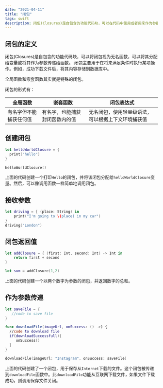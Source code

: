 ```yaml
---
date: "2021-04-11"
title: "闭包"
tags: swift
description: 闭包(Closures)是自包含的功能代码块，可以在代码中使用或者用来作为参数传值。
---
```


## 闭包的定义

闭包(Closures)是自包含的功能代码块，可以将闭包视为无名函数，可以将其分配给变量或将其作为参数传递给函数。
闭包主要用于在将来满足条件时执行某项操作。例如，成功下载文件后，将其内容存储到数据库中。

全局函数和嵌套函数其实就是特殊的闭包。

闭包的形式有：

| 全局函数               | 嵌套函数                       | 闭包表达式                                         |
| ---------------------- | ------------------------------ | -------------------------------------------------- |
| 有名字但不能捕获任何值 | 有名字，也能捕获封闭函数内的值 | 无名闭包，使用轻量级语法，可以根据上下文环境捕获值 |

## 创建闭包

```swift
let helloWorldClosure = {
  print("hello")
}

helloWorldClosure()
```

上面的代码创建一个打印`Hello`的闭包，并将该闭包分配给`helloWorldClosure`变量。然后，可以像调用函数一样简单地调用闭包。

## 接收参数

```swift
let driving = { (place: String) in
    print("I'm going to \(place) in my car")
}
driving("London")
```

## 闭包返回值

```swift
let addClosure = { (first: Int, second: Int) -> Int in
    return first + second
}

let sum = addClosure(1,2)
```

上面的代码创建一个以两个数字为参数的闭包，并返回数字的总和。

## 作为参数传递

```swift
let saveFile = {
   //code to save file
}

func downloadFile(imageUrl, onSuccess: () ->) {
  //code to download file
  if(downloadSuccessfull){
     onSuccess()
  }
}

downloadFile(imageUrl: "Instagram", onSuccess: saveFile)
```

上面的代码创建了一个闭包，用于保存从`Internet`下载的文件。这个闭包被传递到`downloadFile`函数中。此`downloadFile`功能从互联网下载文件，如果文件下载成功，则调用保存文件关闭。
